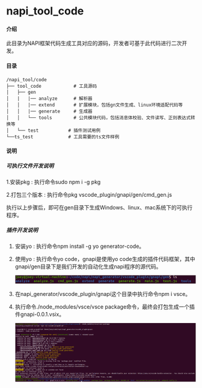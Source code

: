 # napi_tool_code

#### 介绍
此目录为NAPI框架代码生成工具对应的源码，开发者可基于此代码进行二次开发。

#### 目录
```
/napi_tool/code
├── tool_code            # 工具源码
│   ├── gen              
│   |   |── analyze		 # 解析器
│   │   |── extend		 # 扩展模块，包括gn文件生成、linux环境适配代码等
│   │	|── generate	 # 生成器
│   │   └── tools		 # 公共模块代码，包括消息体校验、文件读写、正则表达式转换等
│   └── test           # 插件测试用例    
└──ts_test 			   # 工具需要的ts文件样例  
```

#### 说明
##### 可执行文件开发说明
1.安装pkg : 执行命令sudo npm i -g pkg

2.打包三个版本 : 执行命令pkg vscode_plugin/gnapi/gen/cmd_gen.js

执行以上步骤后，即可在gen目录下生成Windows、linux、mac系统下的可执行程序。

##### 插件开发说明
1. 安装yo : 执行命令npm install -g yo generator-code。

2. 使用yo : 执行命令yo code，gnapi是使用yo code生成的插件代码框架，其中gnapi/gen目录下是我们开发的自动化生成napi程序的源代码。

   ![](image/image-20220106161201896.png)

3. 在napi_generator/vscode_plugin/gnapi这个目录中执行命令npm i vsce。

4. 执行命令./node_modules/vsce/vsce package命令，最终会打包生成一个插件gnapi-0.0.1.vsix。

   ![](image/image-20220106162517246.png)